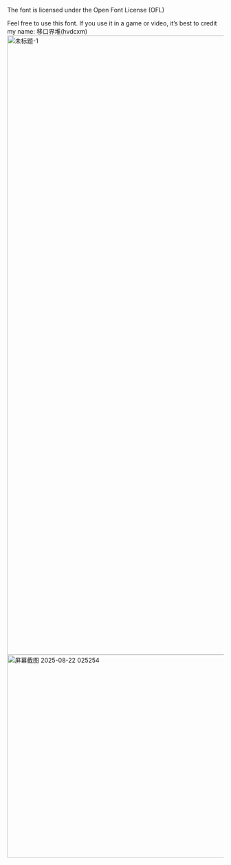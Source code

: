 The font is licensed under the Open Font License (OFL)

Feel free to use this font. If you use it in a game or video, it’s best to credit my name: 移口界堆(hvdcxm)
<img width="2560" height="1440" alt="未标题-1" src="https://github.com/user-attachments/assets/e81018f3-c691-470c-85ed-3d41cbd6f905" />
<img width="813" height="472" alt="屏幕截图 2025-08-22 025254" src="https://github.com/user-attachments/assets/c7901898-ab6f-4f5f-832f-b28ae0c05761" />

